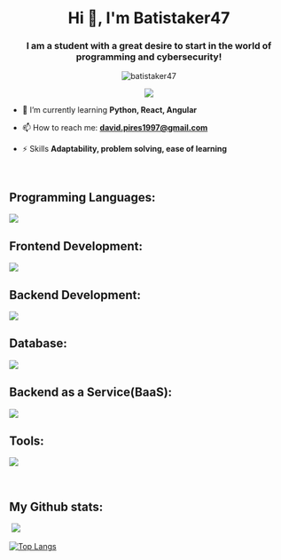 <h1 align="center">Hi 👋, I'm Batistaker47</h1>
<h3 align="center">I am a student with a great desire to start in the world of programming and cybersecurity!</h3>

<p align="center"> <img src="https://komarev.com/ghpvc/?username=batistaker47&label=Profile%20views&color=0e75b6&style=flat" alt="batistaker47" /> </p>
<p align="center"> <img src="https://img.shields.io/badge/LinkedIn-blue?logo=linkedin&logoColor=white&style=for-the-badge" /> </p>

- 📝 I’m currently learning **Python, React, Angular**

- 📫 How to reach me: **david.pires1997@gmail.com**

- ⚡ Skills **Adaptability, problem solving, ease of learning**

<span> &nbsp; </span>
<h2 align="left">Programming Languages:</h2>
<p>
  <a href="https://skillicons.dev">
    <img src="https://skillicons.dev/icons?i=python,java,js,php,bash" />
  </a>
</p>
<h2 align="left">Frontend Development:</h2>
<p>
  <a href="https://skillicons.dev">
    <img src="https://skillicons.dev/icons?i=html,css" />
  </a>
</p>
<h2 align="left">Backend Development:</h2>
<p>
  <a href="https://skillicons.dev">
    <img src="https://skillicons.dev/icons?i=spring" />
  </a>
</p>
<h2 align="left">Database:</h2>
<p>
  <a href="https://skillicons.dev">
    <img src="https://skillicons.dev/icons?i=mysql,mongodb" />
  </a>
</p>
<h2 align="left">Backend as a Service(BaaS):</h2>
<p>
  <a href="https://skillicons.dev">
    <img src="https://skillicons.dev/icons?i=firebase" />
  </a>
</p>
<h2 align="left">Tools:</h2>
<p>
  <a href="https://skillicons.dev">
    <img src="https://skillicons.dev/icons?i=linux,git" />
  </a>
</p>
<span> &nbsp; </span>
<h2 align="left">My Github stats:</h2>
<p>&nbsp;<img src="https://github-readme-stats.vercel.app/api?username=Batistaker47&show_icons=true&locale=en&theme=midnight-purple&rank_icon=github" /></p>


[![Top Langs](https://github-readme-stats.vercel.app/api/top-langs/?username=Batistaker47&layout=donut)](https://github.com/Batistaker47/github-stats)
